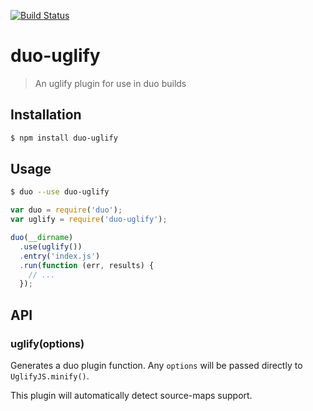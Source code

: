 [![Build Status](https://travis-ci.org/duojs/uglify.svg)](https://travis-ci.org/duojs/uglify)

# duo-uglify

> An uglify plugin for use in duo builds

## Installation

```sh
$ npm install duo-uglify
```

## Usage

```sh
$ duo --use duo-uglify
```

```js
var duo = require('duo');
var uglify = require('duo-uglify');

duo(__dirname)
  .use(uglify())
  .entry('index.js')
  .run(function (err, results) {
    // ...
  });
```

## API

### uglify(options)

Generates a duo plugin function. Any `options` will be passed directly to
`UglifyJS.minify()`.

This plugin will automatically detect source-maps support.
